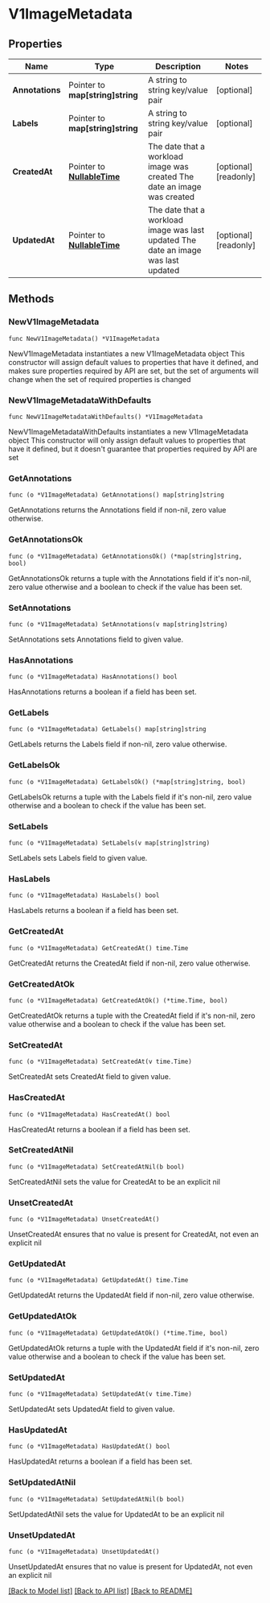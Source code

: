 # V1ImageMetadata

## Properties

Name | Type | Description | Notes
------------ | ------------- | ------------- | -------------
**Annotations** | Pointer to **map[string]string** | A string to string key/value pair | [optional] 
**Labels** | Pointer to **map[string]string** | A string to string key/value pair | [optional] 
**CreatedAt** | Pointer to [**NullableTime**](time.Time.md) | The date that a workload image was created  The date an image was created | [optional] [readonly] 
**UpdatedAt** | Pointer to [**NullableTime**](time.Time.md) | The date that a workload image was last updated  The date an image was last updated | [optional] [readonly] 

## Methods

### NewV1ImageMetadata

`func NewV1ImageMetadata() *V1ImageMetadata`

NewV1ImageMetadata instantiates a new V1ImageMetadata object
This constructor will assign default values to properties that have it defined,
and makes sure properties required by API are set, but the set of arguments
will change when the set of required properties is changed

### NewV1ImageMetadataWithDefaults

`func NewV1ImageMetadataWithDefaults() *V1ImageMetadata`

NewV1ImageMetadataWithDefaults instantiates a new V1ImageMetadata object
This constructor will only assign default values to properties that have it defined,
but it doesn't guarantee that properties required by API are set

### GetAnnotations

`func (o *V1ImageMetadata) GetAnnotations() map[string]string`

GetAnnotations returns the Annotations field if non-nil, zero value otherwise.

### GetAnnotationsOk

`func (o *V1ImageMetadata) GetAnnotationsOk() (*map[string]string, bool)`

GetAnnotationsOk returns a tuple with the Annotations field if it's non-nil, zero value otherwise
and a boolean to check if the value has been set.

### SetAnnotations

`func (o *V1ImageMetadata) SetAnnotations(v map[string]string)`

SetAnnotations sets Annotations field to given value.

### HasAnnotations

`func (o *V1ImageMetadata) HasAnnotations() bool`

HasAnnotations returns a boolean if a field has been set.

### GetLabels

`func (o *V1ImageMetadata) GetLabels() map[string]string`

GetLabels returns the Labels field if non-nil, zero value otherwise.

### GetLabelsOk

`func (o *V1ImageMetadata) GetLabelsOk() (*map[string]string, bool)`

GetLabelsOk returns a tuple with the Labels field if it's non-nil, zero value otherwise
and a boolean to check if the value has been set.

### SetLabels

`func (o *V1ImageMetadata) SetLabels(v map[string]string)`

SetLabels sets Labels field to given value.

### HasLabels

`func (o *V1ImageMetadata) HasLabels() bool`

HasLabels returns a boolean if a field has been set.

### GetCreatedAt

`func (o *V1ImageMetadata) GetCreatedAt() time.Time`

GetCreatedAt returns the CreatedAt field if non-nil, zero value otherwise.

### GetCreatedAtOk

`func (o *V1ImageMetadata) GetCreatedAtOk() (*time.Time, bool)`

GetCreatedAtOk returns a tuple with the CreatedAt field if it's non-nil, zero value otherwise
and a boolean to check if the value has been set.

### SetCreatedAt

`func (o *V1ImageMetadata) SetCreatedAt(v time.Time)`

SetCreatedAt sets CreatedAt field to given value.

### HasCreatedAt

`func (o *V1ImageMetadata) HasCreatedAt() bool`

HasCreatedAt returns a boolean if a field has been set.

### SetCreatedAtNil

`func (o *V1ImageMetadata) SetCreatedAtNil(b bool)`

 SetCreatedAtNil sets the value for CreatedAt to be an explicit nil

### UnsetCreatedAt
`func (o *V1ImageMetadata) UnsetCreatedAt()`

UnsetCreatedAt ensures that no value is present for CreatedAt, not even an explicit nil
### GetUpdatedAt

`func (o *V1ImageMetadata) GetUpdatedAt() time.Time`

GetUpdatedAt returns the UpdatedAt field if non-nil, zero value otherwise.

### GetUpdatedAtOk

`func (o *V1ImageMetadata) GetUpdatedAtOk() (*time.Time, bool)`

GetUpdatedAtOk returns a tuple with the UpdatedAt field if it's non-nil, zero value otherwise
and a boolean to check if the value has been set.

### SetUpdatedAt

`func (o *V1ImageMetadata) SetUpdatedAt(v time.Time)`

SetUpdatedAt sets UpdatedAt field to given value.

### HasUpdatedAt

`func (o *V1ImageMetadata) HasUpdatedAt() bool`

HasUpdatedAt returns a boolean if a field has been set.

### SetUpdatedAtNil

`func (o *V1ImageMetadata) SetUpdatedAtNil(b bool)`

 SetUpdatedAtNil sets the value for UpdatedAt to be an explicit nil

### UnsetUpdatedAt
`func (o *V1ImageMetadata) UnsetUpdatedAt()`

UnsetUpdatedAt ensures that no value is present for UpdatedAt, not even an explicit nil

[[Back to Model list]](../README.md#documentation-for-models) [[Back to API list]](../README.md#documentation-for-api-endpoints) [[Back to README]](../README.md)


